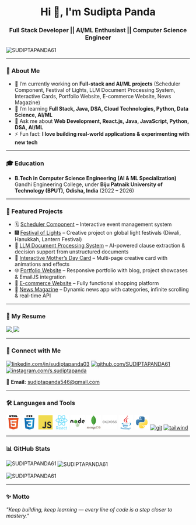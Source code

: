 <h1 align="center">Hi 👋, I'm Sudipta Panda</h1>
<h3 align="center">Full Stack Developer || AI/ML Enthusiast || Computer Science Engineer</h3>

<p align="left"> 
  <img src="https://komarev.com/ghpvc/?username=SUDIPTAPANDA61&label=Profile%20views&color=0e75b6&style=flat" alt="SUDIPTAPANDA61" /> 
</p>

---

### 🚀 About Me  
- 🔭 I’m currently working on **Full-stack and AI/ML projects** (Scheduler Component, Festival of Lights, LLM Document Processing System, Interactive Cards, Portfolio Website, E-commerce Website, News Magazine)  
- 🌱 I’m learning **Full Stack, Java, DSA, Cloud Technologies, Python, Data Science, AI/ML**  
- 💬 Ask me about **Web Development, React.js, Java, JavaScript, Python, DSA, AI/ML**  
- ⚡ Fun fact: **I love building real-world applications & experimenting with new tech**  

---

### 🎓 Education  
- **B.Tech in Computer Science Engineering (AI & ML Specialization)**  
  Gandhi Engineering College, under **Biju Patnaik University of Technology (BPUT), Odisha, India** (2022 – 2026)  

---

### 📂 Featured Projects  
- 🗓 [Scheduler Component](#) – Interactive event management system  
- 🎆 [Festival of Lights](#) – Creative project on global light festivals (Diwali, Hanukkah, Lantern Festival)  
- 🤖 [LLM Document Processing System](#) – AI-powered clause extraction & decision support from unstructured documents  
- 💝 [Interactive Mother’s Day Card](#) – Multi-page creative card with animations and effects  
- 🌐 [Portfolio Website](#) – Responsive portfolio with blog, project showcases & EmailJS integration  
- 🛒 [E-commerce Website](#) – Fully functional shopping platform  
- 📰 [News Magazine](#) – Dynamic news app with categories, infinite scrolling & real-time API  

---

### 📑 My Resume  
<a href="https://github.com/SUDIPTAPANDA61/S.sudipta_Panda_portfolio" target="_blank">
  <img src="https://img.shields.io/badge/Resume-Click%20Here-blue?style=for-the-badge&logo=readthedocs" />
</a> 
<a href="/docs/Sudipta_Panda__resume.pdf" target="_blank">
  <img src="https://img.shields.io/badge/Resume-Click%20Here-blue?style=for-the-badge&logo=readthedocs" />
</a>  

---

### 🤝 Connect with Me  
<p align="left">
<a href="https://www.linkedin.com/in/sudiptapanda03/" target="blank"><img align="center" src="https://raw.githubusercontent.com/rahuldkjain/github-profile-readme-generator/master/src/images/icons/Social/linked-in-alt.svg" alt="linkedin.com/in/sudiptapanda03" height="30" width="40" /></a>
<a href="https://github.com/SUDIPTAPANDA61" target="blank"><img align="center" src="https://raw.githubusercontent.com/rahuldkjain/github-profile-readme-generator/master/src/images/icons/Social/github.svg" alt="github.com/SUDIPTAPANDA61" height="30" width="40" /></a>
<a href="https://www.instagram.com/s.sudiptapanda?igsh=YjQwMm1rOTFpaHk0" target="blank"><img align="center" src="https://raw.githubusercontent.com/rahuldkjain/github-profile-readme-generator/master/src/images/icons/Social/instagram.svg" alt="instagram.com/s.sudiptapanda" height="30" width="40" /></a>
</p>

📧 **Email:** sudiptapanda546@gmail.com  

---

### 🛠 Languages and Tools  
<p align="left"> 
<a href="https://www.w3.org/html/" target="_blank"><img src="https://raw.githubusercontent.com/devicons/devicon/master/icons/html5/html5-original-wordmark.svg" alt="html5" width="40" height="40"/></a>
<a href="https://www.w3schools.com/css/" target="_blank"><img src="https://raw.githubusercontent.com/devicons/devicon/master/icons/css3/css3-original-wordmark.svg" alt="css3" width="40" height="40"/></a>
<a href="https://developer.mozilla.org/en-US/docs/Web/JavaScript" target="_blank"><img src="https://raw.githubusercontent.com/devicons/devicon/master/icons/javascript/javascript-original.svg" alt="javascript" width="40" height="40"/></a>
<a href="https://reactjs.org/" target="_blank"><img src="https://raw.githubusercontent.com/devicons/devicon/master/icons/react/react-original-wordmark.svg" alt="react" width="40" height="40"/></a>
<a href="https://nodejs.org" target="_blank"><img src="https://raw.githubusercontent.com/devicons/devicon/master/icons/nodejs/nodejs-original-wordmark.svg" alt="nodejs" width="40" height="40"/></a>
<a href="https://www.mongodb.com/" target="_blank"><img src="https://raw.githubusercontent.com/devicons/devicon/master/icons/mongodb/mongodb-original-wordmark.svg" alt="mongodb" width="40" height="40"/></a>
<a href="https://expressjs.com/" target="_blank"><img src="https://raw.githubusercontent.com/devicons/devicon/master/icons/express/express-original-wordmark.svg" alt="express" width="40" height="40"/></a>
<a href="https://www.java.com" target="_blank"><img src="https://raw.githubusercontent.com/devicons/devicon/master/icons/java/java-original.svg" alt="java" width="40" height="40"/></a>
<a href="https://www.python.org" target="_blank"><img src="https://raw.githubusercontent.com/devicons/devicon/master/icons/python/python-original.svg" alt="python" width="40" height="40"/></a>
<a href="https://git-scm.com/" target="_blank"><img src="https://www.vectorlogo.zone/logos/git-scm/git-scm-icon.svg" alt="git" width="40" height="40"/></a>
<a href="https://tailwindcss.com/" target="_blank"><img src="https://www.vectorlogo.zone/logos/tailwindcss/tailwindcss-icon.svg" alt="tailwind" width="40" height="40"/></a>
</p>

---

### 📊 GitHub Stats  
<p><img align="left" src="https://github-readme-stats.vercel.app/api/top-langs?username=SUDIPTAPANDA61&show_icons=true&locale=en&layout=compact&theme=radical" alt="SUDIPTAPANDA61" /></p>

<p>&nbsp;<img align="center" src="https://github-readme-stats.vercel.app/api?username=SUDIPTAPANDA61&show_icons=true&locale=en&theme=radical" alt="SUDIPTAPANDA61" /></p>

<p><img align="center" src="https://github-readme-streak-stats.herokuapp.com/?user=SUDIPTAPANDA61&theme=radical" alt="SUDIPTAPANDA61" /></p>

---

### ✨ Motto  
_"Keep building, keep learning — every line of code is a step closer to mastery."_  


